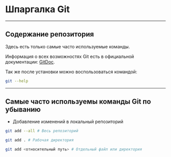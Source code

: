 # Шпаргалка Git

----


## Содержание репозитория

Здесь есть только самые часто используемые команды.

Информация о всех возможностях Git есть в официальной документации: [GitDoc](https://git-scm.com/doc).

Так же после установки можно воспользоваться командой:
```bash
git --help
```

----


## Самые часто используемы команды Git по убыванию

* Добавление изменений в локальный репозиторий

```bash
git add --all # Весь репозиторий
```
```bash
git add . # Рабочая директория
```
```bash
git add <относительный путь> # Отдельный файл или директория
```



